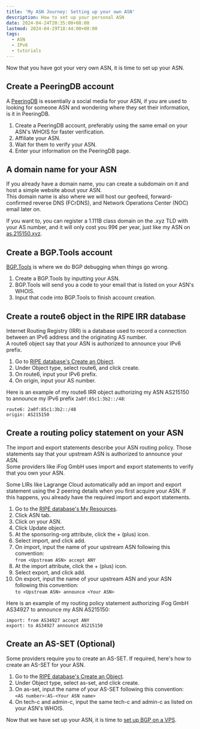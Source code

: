 ```yaml
---
title: 'My ASN Journey: Setting up your own ASN'
description: How to set up your personal ASN
date: 2024-04-24T20:35:00+08:00
lastmod: 2024-04-29T18:44:00+08:00
tags:
  - ASN
  - IPv6
  - tutorials
---
```

Now that you have got your very own ASN, it is time to set up your ASN.

## Create a PeeringDB account

A [PeeringDB](https://www.peeringdb.com) is essentially a social media for your ASN, if you are used to looking for someone ASN and wondering where they set their information, is it in PeeringDB.

1. Create a PeeringDB account, preferably using the same email on your ASN's WHOIS for faster verification.
2. Affiliate your ASN.
3. Wait for them to verify your ASN.
4. Enter your information on the PeeringDB page.

## A domain name for your ASN

If you already have a domain name, you can create a subdomain on it and host a simple website about your ASN.\
This domain name is also where we will host our geofeed, forward-confirmed reverse DNS (FCrDNS), and Network Operations Center (NOC) email later on.

If you want to, you can register a 1.111B class domain on the .xyz TLD with your AS number, and it will only cost you 99¢ per year, just like my ASN on [as.215150.xyz](https://as.215150.xyz).

## Create a BGP.Tools account

[BGP.Tools](https://bgp.tools) is where we do BGP debugging when things go wrong.

1. Create a BGP.Tools by inputting your ASN.
2. BGP.Tools will send you a code to your email that is listed on your ASN's WHOIS.
3. Input that code into BGP.Tools to finish account creation.

## Create a route6 object in the RIPE IRR database

Internet Routing Registry (IRR) is a database used to record a connection between an IPv6 address and the originating AS number.\
A route6 object say that your ASN is authorized to announce your IPv6 prefix.

1. Go to [RIPE database's Create an Object](https://apps.db.ripe.net/db-web-ui/webupdates/select).
2. Under Object type, select route6, and click create.
3. On route6, input your IPv6 prefix.
4. On origin, input your AS number.

Here is an example of my route6 IRR object authorizing my ASN AS215150 to announce my IPv6 prefix `2a0f:85c1:3b2::/48`:
```text
route6: 2a0f:85c1:3b2::/48
origin: AS215150
```

## Create a routing policy statement on your ASN

The import and export statements describe your ASN routing policy. Those statements say that your upstream ASN is authorized to announce your ASN.\
Some providers like iFog GmbH uses import and export statements to verify that you own your ASN.

Some LIRs like Lagrange Cloud automatically add an import and export statement using the 2 peering details when you first acquire your ASN. If this happens, you already have the required import and export statements.

1. Go to the [RIPE database's My Resources](https://apps.db.ripe.net/db-web-ui/webupdates/select).
2. Click ASN tab.
3. Click on your ASN.
4. Click Update object.
5. At the sponsoring-org attribute, click the + (plus) icon.
6. Select import, and click add.
7. On import, input the name of your upstream ASN following this convention:\
`from <Upstream ASN> accept ANY`
5. At the import attribute, click the + (plus) icon.
6. Select export, and click add.
7. On export, input the name of your upstream ASN and your ASN following this convention:\
`to <Upstream ASN> announce <Your ASN>`

Here is an example of my routing policy statement authorizing iFog GmbH AS34927 to announce my ASN AS215150:
```text
import: from AS34927 accept ANY
export: to AS34927 announce AS215150
```

## Create an AS-SET (Optional)

Some providers require you to create an AS-SET. If required, here's how to create an AS-SET for your ASN.

1. Go to the [RIPE database's Create an Object](https://apps.db.ripe.net/db-web-ui/webupdates/select).
2. Under Object type, select as-set, and click create.
3. On as-set, input the name of your AS-SET following this convention:\
`<AS number>:AS-<Your ASN name>`
4. On tech-c and admin-c, input the same tech-c and admin-c as listed on your ASN's WHOIS.

Now that we have set up your ASN, it is time to [set up BGP on a VPS](../my-asn-journey-configuring-bgp-on-vps/).